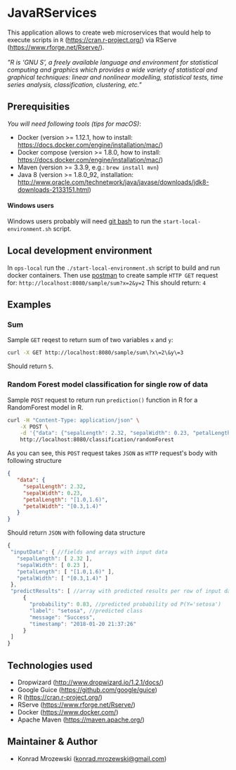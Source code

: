 # JavaRServices
This application allows to create web microservices that would help to execute scripts in 
`R` (https://cran.r-project.org/) via RServe (https://www.rforge.net/Rserve/).
<br><br>
_"R is ‘GNU S’, a freely available language and environment for 
statistical computing and graphics which provides a wide variety of statistical and graphical techniques: 
linear and nonlinear modelling, statistical tests, time series analysis, classification, clustering, etc."_

## Prerequisities
*You will need following tools* _(tips for macOS)_:
* Docker (version >= 1.12.1, how to install: https://docs.docker.com/engine/installation/mac/)
* Docker compose (version >= 1.8.0, how to install: https://docs.docker.com/engine/installation/mac/)
* Maven (version >= 3.3.9, e.g.: `brew install mvn`)
* Java 8 (version >= 1.8.0_92, installation: http://www.oracle.com/technetwork/java/javase/downloads/jdk8-downloads-2133151.html)

#### Windows users
Windows users probably will need [git bash](https://git-for-windows.github.io/) to run the `start-local-environment.sh` script.

## Local development environment
In `ops-local` run the `./start-local-environment.sh` script to build and run docker containers.
Then use [postman](https://www.getpostman.com/) to create sample `HTTP GET` request for:
`http://localhost:8080/sample/sum?x=2&y=2`
This should return: `4`

## Examples

### Sum
Sample `GET` reqest to return sum of two variables `x` and `y`:<br>
```bash
curl -X GET http://localhost:8080/sample/sum\?x\=2\&y\=3
```
Should return `5`.

### Random Forest model classification for single row of data
Sample `POST` request to return run `prediction()` function in R for a RandomForest model in R.<br>
```bash
curl -H "Content-Type: application/json" \
    -X POST \
    -d '{"data": {"sepalLength": 2.32, "sepalWidth": 0.23, "petalLength": "[1.0,1.6)", "petalWidth": "[0.3,1.4)"}}' \
    http://localhost:8080/classification/randomForest
 ```
 As you can see, this `POST` request takes `JSON` as `HTTP` request's body with following structure
 ```json
 {
    "data": {
      "sepalLength": 2.32,
      "sepalWidth": 0.23,
      "petalLength": "[1.0,1.6)",
      "petalWidth": "[0.3,1.4)"
    }
 }
 ```
 
 Should return `JSON` with following data structure
 ```javascript
{
  "inputData": { //fields and arrays with input data
    "sepalLength": [ 2.32 ],
    "sepalWidth": [ 0.23 ],
    "petalLength": [ "[1.0,1.6)" ],
    "petalWidth": [ "[0.3,1.4)" ]
  },
  "predictResults": [ //array with predicted results per row of input data array
      {
        "probability": 0.83, //predicted probability od P(Y='setosa')
        "label": "setosa", //predicted class
        "message": "Success",
        "timestamp": "2018-01-20 21:37:26"
      }
  ]
}
```

## Technologies used
* Dropwizard (http://www.dropwizard.io/1.2.1/docs/)
* Google Guice (https://github.com/google/guice)
* R (https://cran.r-project.org/)
* RServe (https://www.rforge.net/Rserve/)
* Docker (https://www.docker.com/)
* Apache Maven (https://maven.apache.org/)

## Maintainer & Author
* Konrad Mrozewski (konrad.mrozewski@gmail.com)
